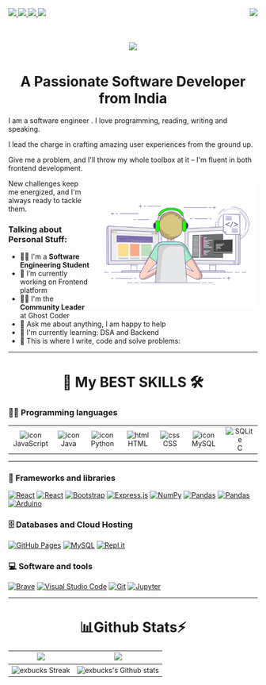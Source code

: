 <div align="left"> 
  <img align="right" src="https://komarev.com/ghpvc/?username=shanee-patel" />
  <a href="mailto:shaneepatel3@gmail.com">
    <img src="https://img.shields.io/badge/Gmail-333333?style=for-the-badge&logo=gmail&logoColor=red" />
  </a>
  <a href="https://www.linkedin.com/in/shanee-patel-464475238/"target="_blank">
    <img src="https://img.shields.io/badge/linkedin-0077B5?style=for-the-badge&logo=linkedin&logoColor=white" target="_blank" />
  </a>
  <a href="https://x.com/shanee_patel" target="_blank">
     <img src="https://img.shields.io/badge/Twitter-FF5722?style=for-the-badge&logo=X&logoColor=white" target="_blank" /> 
  </a>
   <a href="https://www.instagram.com/shanee_________/"target="_blank">
    <img src="https://img.shields.io/badge/Instagram-0077B5?style=for-the-badge&logo=Instagram&logoColor=white" target="_blank" />
  </a>
<!--   <a href="https://x.com/PatelShane96613" target="_blank">
     <img src="https://img.shields.io/badge/InstaGram-FF5722?style=for-the-badge&logo=Instagram&logoColor=white" target="_blank" /> 
  </a> -->
</div>
<h1 align="center">
    <img src="https://readme-typing-svg.herokuapp.com/?font=Righteous&size=35&center=true&vCenter=true&width=500&height=70&duration=4000&lines=Hi+There!+👋;+I'm+Shanee+Patel;" />
</h1>

<h1 align="center"><bold>A Passionate Software Developer from India </bold></h1>

I am a software engineer . I love programming, reading, writing and speaking.

I lead the charge in crafting amazing user experiences from the ground up.

Give me a problem, and I'll throw my whole toolbox at it – I'm fluent in both frontend development. 

<img align="right" alt="GIF" src="https://github.com/AswinBarath/AswinBarath/blob/master/coding.gif?raw=true" width="340" height="260" />
<!--  <img align="right" alt="GIF" src="https://github.com/user-attachments/assets/7ef7c9a3-a2b7-4d67-872f-4a79be718e7f" width="340" height="256" /> -->

New challenges keep me energized, and I'm always ready to tackle them.


### Talking about Personal Stuff:

- 👨‍🎓 I'm a **Software Engineering Student**
- 🔭 I’m currently working on Frontend platform
- 👨‍🏫 I'm the **Community Leader** at Ghost Coder
- 💬 Ask me about anything, I am happy to help
- 🌱 I'm currently learning: DSA and Backend
- 💪 This is where I write, code and solve problems:

---
</hr>

<h1 align="center">💫 My BEST SKILLS 🛠️</h1>


### 👨‍💻 Programming languages


<p align="center">
<table align="center">
  <tr>
  <td align="center" width="90">
      <img src="https://techstack-generator.vercel.app/js-icon.svg" alt="icon" width="55" height="55" />
      <br>JavaScript
    </td>
  <td align="center" width="90">
      <img src="https://techstack-generator.vercel.app/java-icon.svg" alt="icon" width="55" height="55" />
      <br>Java
    </td>
 <td align="center" width="90">
      <img src="https://techstack-generator.vercel.app/python-icon.svg" alt="icon" width="55" height="55" />
      <br>Python
    </td>
  <td align="center" width="90">
      <img src="https://skillicons.dev/icons?i=html" width="45" height="45" alt="html" />
      <br>HTML
    </td>
  <td align="center" width="90">
      <img src="https://skillicons.dev/icons?i=css" width="45" height="45" alt="css" />
      <br>CSS
    </td>
<td align="center" width="90">
      <img src="https://techstack-generator.vercel.app/mysql-icon.svg" alt="icon" width="55" height="55" />
      <br>MySQL
    </td>
<td align="center" width="90">
      <img src="https://skillicons.dev/icons?i=c" width="45" height="45" alt="SQLite" />
      <br>C
    </td>
  </tr>
</table>
</p>
<hr>

### 🧰 Frameworks and libraries

<p>
      <a href="#"><img alt="React" src="https://img.shields.io/badge/React-20232a.svg?logo=react&logoColor=%2361DAFB"></a>
      <a href="#"><img alt="React" src="https://img.shields.io/badge/Redux-20232a.svg?logo=redux&logoColor=%2361DAFB"></a>
      <a href="#"><img alt="Bootstrap" src="https://img.shields.io/badge/Bootstrap-7952B3.svg?logo=bootstrap&logoColor=white"></a>
      <a href="#"><img alt="Express.js" src="https://img.shields.io/badge/Tailwind-404d59.svg?logo=tailwind&logoColor=white"></a>
      <a href="#"><img alt="NumPy" src="https://img.shields.io/badge/Numpy-013243.svg?logo=numpy&logoColor=white"></a>
      <a href="#"><img alt="Pandas" src="https://img.shields.io/badge/Pandas-150458.svg?logo=pandas&logoColor=white"></a>
      <a href="#"><img alt="Pandas" src="https://img.shields.io/badge/Seaborn-150458.svg?logo=seaborn&logoColor=white"></a>
      <a href="#"><img alt="Arduino" src="https://img.shields.io/badge/-Arduino-00979D?logo=Arduino&logoColor=white"></a>
</p>

### 🗄️ Databases and Cloud Hosting

<p>
    <a href="#"><img alt="GitHub Pages" src="https://img.shields.io/badge/GitHub%20Pages-327FC7.svg?logo=github&logoColor=white"></a>
    <a href="#"><img alt="MySQL" src="https://img.shields.io/badge/MySQL-00f.svg?logo=mysql&logoColor=white"></a>
    <a href="#"><img alt="Repl.it" src="https://img.shields.io/badge/Repl.it-0D101E.svg?logo=Replit&logoColor=white"></a>
</p>

### 💻 Software and tools

<p>
    <a href="#"><img alt="Brave" src="https://img.shields.io/badge/-Brave-FB542B?logo=brave&logoColor=white"></a>
    <a href="#"><img alt="Visual Studio Code" src="https://img.shields.io/badge/Visual%20Studio%20Code-0078d7.svg?logo=visual-studio-code&logoColor=white"></a>
    <a href="#"><img alt="Git" src="https://img.shields.io/badge/Git-F05033.svg?logo=git&logoColor=white"></a>
    <a href="#"><img alt="Jupyter" src="https://img.shields.io/badge/Jupyter-F37626.svg?logo=Jupyter&logoColor=white"></a>

</p>

---

<h1 align="center">📊Github Stats⚡</h1>

| ![](http://github-profile-summary-cards.vercel.app/api/cards/most-commit-language?username=shanee-patel&theme=algolia) | ![](http://github-profile-summary-cards.vercel.app/api/cards/repos-per-language?username=shanee-patel&theme=algolia) |
| :-----------------------------------------------------------------------------------------------------------------------------------------------------------------------------------------------------: | :--------------------------------------------------------------------------------------------------------------------------------------------------------------------------------------: |
|                                           <img  width="450em"   src="https://streak-stats.demolab.com?user=shanee-patel&theme=vue-dark" alt="exbucks Streak" />                                           |  <img width="450em" align="center" alt="exbucks's Github stats"  src="https://github-readme-stats.vercel.app/api?username=shanee-patel&show_icons=true&count_private=true&theme=vue-dark" />   |

<br/>
